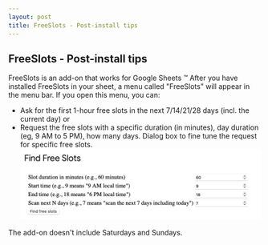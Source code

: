 ```yaml
---
layout: post
title: FreeSlots - Post-install tips
---
```


## FreeSlots - Post-install tips
FreeSlots is an add-on that works for Google Sheets &trade;
After you have installed FreeSlots in your sheet, a menu called "FreeSlots" will appear in the menu bar.
If you open this menu, you can:
* Ask for the first 1-hour free slots in the next 7/14/21/28 days (incl. the current day)
  or
* Request the free slots with a specific duration (in minutes), day duration (eg, 9 AM to 5 PM), how many days.
Dialog box to fine tune the request for specific free slots.
![Screenshot](/images/screenshot-2025-08-15-01.png)

The add-on doesn't include Saturdays and Sundays.
